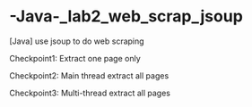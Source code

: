 # -Java-_lab2_web_scrap_jsoup
[Java] use jsoup to do web scraping


Checkpoint1: Extract one page only


Checkpoint2: Main thread extract all pages


Checkpoint3: Multi-thread extract all pages

